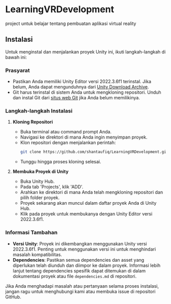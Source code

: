 # LearningVRDevelopment

project untuk belajar tentang pembuatan aplikasi virtual reality

## Instalasi

Untuk menginstal dan menjalankan proyek Unity ini, ikuti langkah-langkah di bawah ini:

### Prasyarat
- Pastikan Anda memiliki Unity Editor versi 2022.3.6f1 terinstal. Jika belum, Anda dapat mengunduhnya dari [Unity Download Archive](https://unity3d.com/get-unity/download/archive).
- Git harus terinstal di sistem Anda untuk mengkloning repositori. Unduh dan instal Git dari [situs web Git](https://git-scm.com/downloads) jika Anda belum memilikinya.

### Langkah-langkah Instalasi
1. **Kloning Repositori**
   - Buka terminal atau command prompt Anda.
   - Navigasi ke direktori di mana Anda ingin menyimpan proyek.
   - Klon repositori dengan menjalankan perintah:
     ```bash
     git clone https://github.com/shantaufiq/LearningVRDevelopment.git
     ```
   - Tunggu hingga proses kloning selesai.

2. **Membuka Proyek di Unity**
   - Buka Unity Hub.
   - Pada tab 'Projects', klik 'ADD'.
   - Arahkan ke direktori di mana Anda telah mengkloning repositori dan pilih folder proyek.
   - Proyek sekarang akan muncul dalam daftar proyek Anda di Unity Hub.
   - Klik pada proyek untuk membukanya dengan Unity Editor versi 2022.3.6f1.

### Informasi Tambahan
- **Versi Unity**: Proyek ini dikembangkan menggunakan Unity versi 2022.3.6f1. Penting untuk menggunakan versi ini untuk menghindari masalah kompatibilitas.
- **Dependencies**: Pastikan semua dependencies dan asset yang diperlukan telah diunduh dan diimpor ke dalam proyek. Informasi lebih lanjut tentang dependencies spesifik dapat ditemukan di dalam dokumentasi proyek atau file `dependencies.md` di repositori.

Jika Anda menghadapi masalah atau pertanyaan selama proses instalasi, jangan ragu untuk menghubungi kami atau membuka issue di repositori GitHub.

